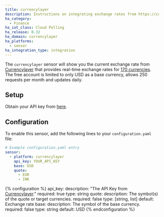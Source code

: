 ```yaml
---
title: currencylayer
description: Instructions on integrating exchange rates from https://currencylayer.com/ within Home Assistant.
ha_category:
  - Finance
ha_iot_class: Cloud Polling
ha_release: 0.32
ha_domain: currencylayer
ha_platforms:
  - sensor
ha_integration_type: integration
---
```


The `currencylayer` sensor will show you the current exchange rate from [Currencylayer](https://currencylayer.com/) that provides real-time exchange rates for [170 currencies](https://currencylayer.com/currencies). The free account is limited to only USD as a base currency, allows 250 requests per month and updates daily.

## Setup

Obtain your API key from [here](https://currencylayer.com/product).

## Configuration

To enable this sensor, add the following lines to your `configuration.yaml` file:

```yaml
# Example configuration.yaml entry
sensor:
  - platform: currencylayer
    api_key: YOUR_API_KEY
    base: USD
    quote:
      - EUR
      - INR
```

{% configuration %}
api_key:
  description: "The API Key from [Currencylayer](https://currencylayer.com/)."
  required: true
  type: string
quote:
  description: The symbol(s) of the quote or target currencies.
  required: false
  type: [string, list]
  default: Exchange rate
base:
  description: The symbol of the base currency.
  required: false
  type: string
  default: USD
{% endconfiguration %}

